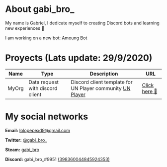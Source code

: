 # About gabi_bro_

My name is Gabriel, I dedicate myself to creating Discord bots and learning new experiences 🍞

I am working on a new bot: Amoung Bot

# Proyects (Lats update: 29/9/2020)

| **Name** | **Type** | **Description** | **URL** |
|------------|----------|-----------------|---------|
| MyOrg | Data request with discord client | Discord client template for UN Player community [UN Player](https://unplayer.com) | [Click here 🍞](https://github.com/gabibro/myorg)

# My social networks

**Email:** [lolopepexd9@gmail.com](mailto:lolopepexd9@gmail.com)

**Twitter:** [@gabi_bro_](https://twitter.com/gabi_bro_)

**Steam:** [gabi_bro](https://steamcommunity.com/id/gabi_bro/)

**Discord:** gabi_bro_#9951 [(398360044845924353)](https://discord.com/users/398360044845924353)

